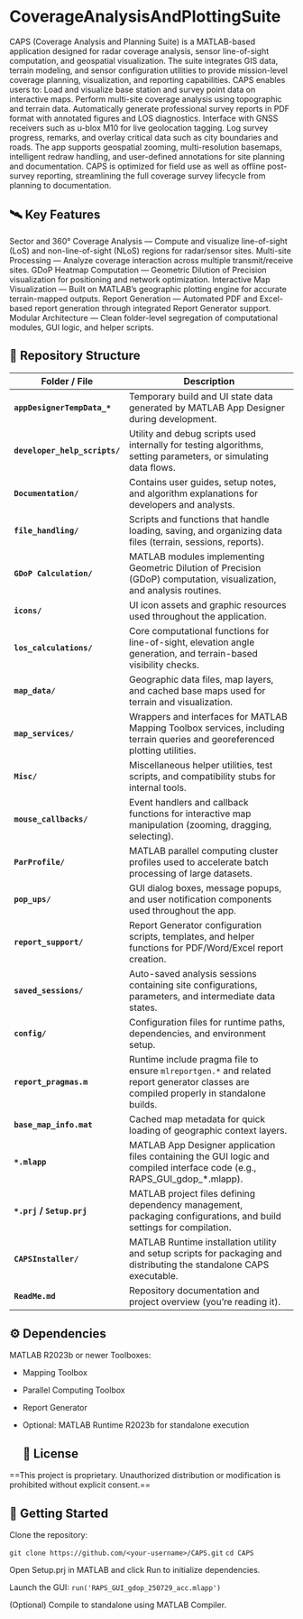 # CoverageAnalysisAndPlottingSuite
CAPS (Coverage Analysis and Planning Suite) is a MATLAB-based application designed for radar coverage analysis, sensor line-of-sight computation, and geospatial visualization.
The suite integrates GIS data, terrain modeling, and sensor configuration utilities to provide mission-level coverage planning, visualization, and reporting capabilities.
CAPS enables users to:
Load and visualize base station and survey point data on interactive maps.
Perform multi-site coverage analysis using topographic and terrain data.
Automatically generate professional survey reports in PDF format with annotated figures and LOS diagnostics.
Interface with GNSS receivers such as u-blox M10 for live geolocation tagging.
Log survey progress, remarks, and overlay critical data such as city boundaries and roads.
The app supports geospatial zooming, multi-resolution basemaps, intelligent redraw handling, and user-defined annotations for site planning and documentation. CAPS is optimized for field use as well as offline post-survey reporting, streamlining the full coverage survey lifecycle from planning to documentation.

## 🛰️ Key Features
Sector and 360° Coverage Analysis — Compute and visualize line-of-sight (LoS) and non-line-of-sight (NLoS) regions for radar/sensor sites.
Multi-site Processing — Analyze coverage interaction across multiple transmit/receive sites.
GDoP Heatmap Computation — Geometric Dilution of Precision visualization for positioning and network optimization.
Interactive Map Visualization — Built on MATLAB’s geographic plotting engine for accurate terrain-mapped outputs.
Report Generation — Automated PDF and Excel-based report generation through integrated Report Generator support.
Modular Architecture — Clean folder-level segregation of computational modules, GUI logic, and helper scripts.

## 📁 Repository Structure
| Folder / File                 | Description                                                                                                                            |
| ----------------------------- | -------------------------------------------------------------------------------------------------------------------------------------- |
| **`appDesignerTempData_*`**   | Temporary build and UI state data generated by MATLAB App Designer during development.                                                 |
| **`developer_help_scripts/`** | Utility and debug scripts used internally for testing algorithms, setting parameters, or simulating data flows.                        |
| **`Documentation/`**          | Contains user guides, setup notes, and algorithm explanations for developers and analysts.                                             |
| **`file_handling/`**          | Scripts and functions that handle loading, saving, and organizing data files (terrain, sessions, reports).                             |
| **`GDoP Calculation/`**       | MATLAB modules implementing Geometric Dilution of Precision (GDoP) computation, visualization, and analysis routines.                  |
| **`icons/`**                  | UI icon assets and graphic resources used throughout the application.                                                                  |
| **`los_calculations/`**       | Core computational functions for line-of-sight, elevation angle generation, and terrain-based visibility checks.                       |
| **`map_data/`**               | Geographic data files, map layers, and cached base maps used for terrain and visualization.                                            |
| **`map_services/`**           | Wrappers and interfaces for MATLAB Mapping Toolbox services, including terrain queries and georeferenced plotting utilities.           |
| **`Misc/`**                   | Miscellaneous helper utilities, test scripts, and compatibility stubs for internal tools.                                              |
| **`mouse_callbacks/`**        | Event handlers and callback functions for interactive map manipulation (zooming, dragging, selecting).                                 |
| **`ParProfile/`**             | MATLAB parallel computing cluster profiles used to accelerate batch processing of large datasets.                                      |
| **`pop_ups/`**                | GUI dialog boxes, message popups, and user notification components used throughout the app.                                            |
| **`report_support/`**         | Report Generator configuration scripts, templates, and helper functions for PDF/Word/Excel report creation.                            |
| **`saved_sessions/`**         | Auto-saved analysis sessions containing site configurations, parameters, and intermediate data states.                                 |
| **`config/`**                 | Configuration files for runtime paths, dependencies, and environment setup.                                                            |
| **`report_pragmas.m`**        | Runtime include pragma file to ensure `mlreportgen.*` and related report generator classes are compiled properly in standalone builds. |
| **`base_map_info.mat`**       | Cached map metadata for quick loading of geographic context layers.                                                                    |
| **`*.mlapp`**                 | MATLAB App Designer application files containing the GUI logic and compiled interface code (e.g., RAPS_GUI_gdop_*.mlapp).              |
| **`*.prj` / `Setup.prj`**     | MATLAB project files defining dependency management, packaging configurations, and build settings for compilation.                     |
| **`CAPSInstaller/`**          | MATLAB Runtime installation utility and setup scripts for packaging and distributing the standalone CAPS executable.                   |
| **`ReadMe.md`**               | Repository documentation and project overview (you’re reading it).                                                                     |

## ⚙️ Dependencies

MATLAB R2023b or newer
Toolboxes:
- Mapping Toolbox
- Parallel Computing Toolbox
- Report Generator
- Optional: MATLAB Runtime R2023b for standalone execution

  ## 📄 License
==This project is proprietary. Unauthorized distribution or modification is prohibited without explicit consent.==

## 🧭 Getting Started

Clone the repository:

`git clone https://github.com/<your-username>/CAPS.git`
`cd CAPS`

Open Setup.prj in MATLAB and click Run to initialize dependencies.

Launch the GUI:
`run('RAPS_GUI_gdop_250729_acc.mlapp')`


(Optional) Compile to standalone using MATLAB Compiler.
